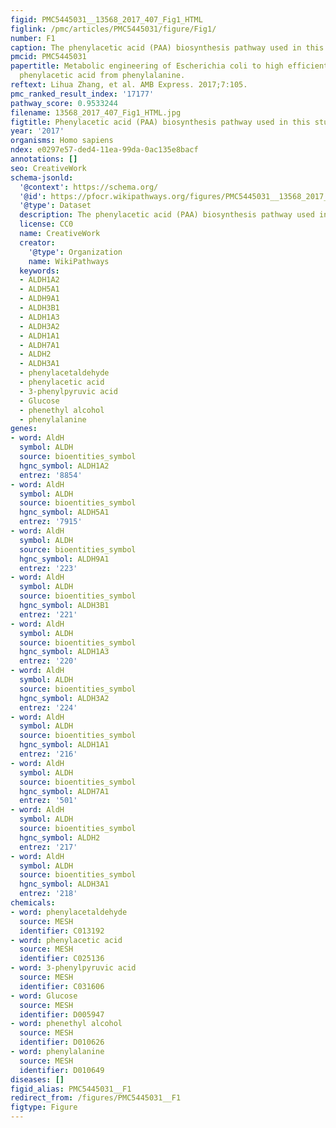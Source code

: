 ```yaml
---
figid: PMC5445031__13568_2017_407_Fig1_HTML
figlink: /pmc/articles/PMC5445031/figure/Fig1/
number: F1
caption: The phenylacetic acid (PAA) biosynthesis pathway used in this study
pmcid: PMC5445031
papertitle: Metabolic engineering of Escherichia coli to high efficient synthesis
  phenylacetic acid from phenylalanine.
reftext: Lihua Zhang, et al. AMB Express. 2017;7:105.
pmc_ranked_result_index: '17177'
pathway_score: 0.9533244
filename: 13568_2017_407_Fig1_HTML.jpg
figtitle: Phenylacetic acid (PAA) biosynthesis pathway used in this study
year: '2017'
organisms: Homo sapiens
ndex: e0297e57-ded4-11ea-99da-0ac135e8bacf
annotations: []
seo: CreativeWork
schema-jsonld:
  '@context': https://schema.org/
  '@id': https://pfocr.wikipathways.org/figures/PMC5445031__13568_2017_407_Fig1_HTML.html
  '@type': Dataset
  description: The phenylacetic acid (PAA) biosynthesis pathway used in this study
  license: CC0
  name: CreativeWork
  creator:
    '@type': Organization
    name: WikiPathways
  keywords:
  - ALDH1A2
  - ALDH5A1
  - ALDH9A1
  - ALDH3B1
  - ALDH1A3
  - ALDH3A2
  - ALDH1A1
  - ALDH7A1
  - ALDH2
  - ALDH3A1
  - phenylacetaldehyde
  - phenylacetic acid
  - 3-phenylpyruvic acid
  - Glucose
  - phenethyl alcohol
  - phenylalanine
genes:
- word: AldH
  symbol: ALDH
  source: bioentities_symbol
  hgnc_symbol: ALDH1A2
  entrez: '8854'
- word: AldH
  symbol: ALDH
  source: bioentities_symbol
  hgnc_symbol: ALDH5A1
  entrez: '7915'
- word: AldH
  symbol: ALDH
  source: bioentities_symbol
  hgnc_symbol: ALDH9A1
  entrez: '223'
- word: AldH
  symbol: ALDH
  source: bioentities_symbol
  hgnc_symbol: ALDH3B1
  entrez: '221'
- word: AldH
  symbol: ALDH
  source: bioentities_symbol
  hgnc_symbol: ALDH1A3
  entrez: '220'
- word: AldH
  symbol: ALDH
  source: bioentities_symbol
  hgnc_symbol: ALDH3A2
  entrez: '224'
- word: AldH
  symbol: ALDH
  source: bioentities_symbol
  hgnc_symbol: ALDH1A1
  entrez: '216'
- word: AldH
  symbol: ALDH
  source: bioentities_symbol
  hgnc_symbol: ALDH7A1
  entrez: '501'
- word: AldH
  symbol: ALDH
  source: bioentities_symbol
  hgnc_symbol: ALDH2
  entrez: '217'
- word: AldH
  symbol: ALDH
  source: bioentities_symbol
  hgnc_symbol: ALDH3A1
  entrez: '218'
chemicals:
- word: phenylacetaldehyde
  source: MESH
  identifier: C013192
- word: phenylacetic acid
  source: MESH
  identifier: C025136
- word: 3-phenylpyruvic acid
  source: MESH
  identifier: C031606
- word: Glucose
  source: MESH
  identifier: D005947
- word: phenethyl alcohol
  source: MESH
  identifier: D010626
- word: phenylalanine
  source: MESH
  identifier: D010649
diseases: []
figid_alias: PMC5445031__F1
redirect_from: /figures/PMC5445031__F1
figtype: Figure
---
```

